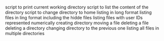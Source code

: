 script to print current working directory
script to list the content of the directory
script to change directory to home
listing in long format
listing files in ling format including the hidde files
listing files with user IDs represented numerically
creating directory
moving a file
deleting a file
deleting a directory
changing directory to the previous one
listing all files in multiple directories
